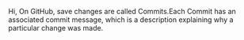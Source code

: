 Hi,
On GitHub, save changes are called Commits.Each Commit has an associated commit message,
which is a description explaining why a particular change was made.


